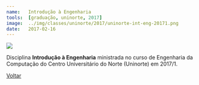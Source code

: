 ```yaml
---
name:  	Introdução à Engenharia
tools: 	[graduação, uninorte, 2017]
image: 	../img/classes/uninorte/2017/uninorte-int-eng-20171.png
date: 	2017-02-16
---
```


![](../img/classes/uninorte/2017/uninorte-int-eng-20171.png)

Disciplina **Introdução à Engenharia** ministrada no curso de Engenharia da Computação do Centro Universitário do Norte (Uninorte) em 2017/1.

<p class="text-center">
	<a class="btn btn-outline-primary mt-1" href="{{ site.baseurl }}/classes/">Voltar</a>
</p>
